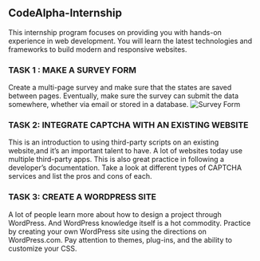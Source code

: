 ## CodeAlpha-Internship
This internship program focuses on providing you with hands-on experience in web development. You will learn the latest technologies and frameworks to build modern and responsive websites.

### TASK 1 : MAKE A SURVEY FORM
Create a multi-page survey and make sure that the states are saved between pages. Eventually, make sure the survey can submit the data somewhere, whether via email or stored in a database.
![Survey Form](https://github.com/musharafali07/CodeAlpha-Internship/assets/111215088/5a71b9ec-cf72-4b8c-a30c-584ee21f10ce)


### TASK 2: INTEGRATE CAPTCHA WITH AN EXISTING WEBSITE
This is an introduction to using third-party scripts on an existing website,and it’s an important talent to have. A lot of websites today use multiple third-party apps. This is also great practice in following a developer’s documentation.
Take a look at different types of CAPTCHA services and list the pros and cons of each.

### TASK 3: CREATE A WORDPRESS SITE
A lot of people learn more about how to design a project through WordPress. And WordPress knowledge itself is a hot commodity. Practice by creating your own WordPress site using the directions on WordPress.com. Pay attention to themes, plug-ins, and the ability to customize your CSS.
